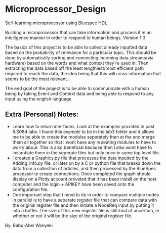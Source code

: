 # Microprocessor_Design
Self-learning microprocessor using Bluespec HDL

Building a microprocessor that can take information and process it in an intelligence manner in order to respond to human beings. Version 1.0

The basics of this project is to be able to collect already inputted data based on the probability of relevance for a particular topic. This should be done by automatically sorting and connecting incoming data streams(via hardware) based on the words and what context they're used in. Then extracting the data based off the least lengthiest/most efficient path required to reach the data, the idea being that this will cross information that seems to be the most relevant.

The end goal of the project is to be able to communicate with a human being by taking Event and Context data and being able to respond to any input using the english language.

## Extra (Personal) Notes:
 - Learn how to return interfaces. Look at the examples provided in past 6.S084 labs. I found this example to be in the lab3 folder and it allows me to be able to create the modules seperately then at the end merge them all together so that I wont have any repeating modules to have to worry about. This is also beneficial because then I also wont have to instantiate them in the seperate files but only once in some top level file.
 - I created a Graphics.py file that processes the data inputted by the Adding_info.py file, or later on by a C or python file that breaks down the data from a collection of articles, and then processed by the BlueSpec processor to create connections. Once completed the graph should display on a Plotly account provided that it has been install on the host computer and the login + APIKEY have been saved onto the configuration file.
 - One important step that I need to do in order to compare multiple nodes in parallel is to have a seperate register file that can compare data with the original register file and then initiate a NodeReq input by putting it into a buffer. The size of this new register file is still kind of uncertain, ie. whether or not it will be the size of the original register file. 

By: Babu-Abel Wanyeki
